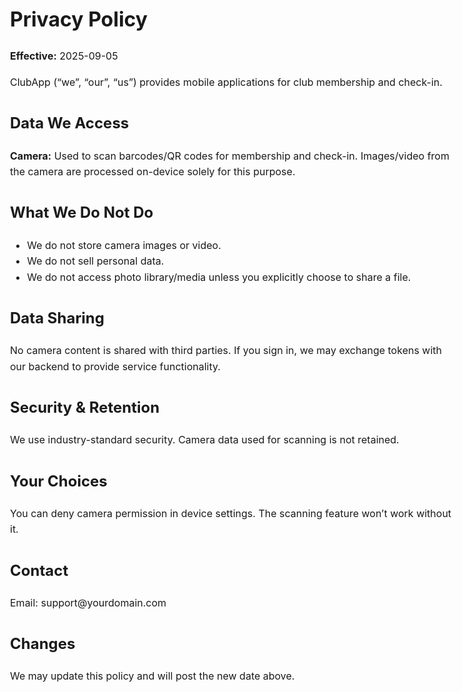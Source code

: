 <!doctype html>
<html lang="en"><meta charset="utf-8">
<title>Privacy Policy – ClubApp</title>
<body style="max-width:720px;margin:40px auto;font:16px/1.6 -apple-system,Segoe UI,Roboto,Arial">
<h1>Privacy Policy</h1>
<p><strong>Effective:</strong> 2025-09-05</p>

<p>ClubApp (“we”, “our”, “us”) provides mobile applications for club membership and check-in.</p>

<h2>Data We Access</h2>
<p><strong>Camera:</strong> Used to scan barcodes/QR codes for membership and check-in. Images/video from the camera are processed on-device solely for this purpose.</p>

<h2>What We Do Not Do</h2>
<ul>
  <li>We do not store camera images or video.</li>
  <li>We do not sell personal data.</li>
  <li>We do not access photo library/media unless you explicitly choose to share a file.</li>
</ul>

<h2>Data Sharing</h2>
<p>No camera content is shared with third parties. If you sign in, we may exchange tokens with our backend to provide service functionality.</p>

<h2>Security & Retention</h2>
<p>We use industry-standard security. Camera data used for scanning is not retained.</p>

<h2>Your Choices</h2>
<p>You can deny camera permission in device settings. The scanning feature won’t work without it.</p>

<h2>Contact</h2>
<p>Email: support@yourdomain.com</p>

<h2>Changes</h2>
<p>We may update this policy and will post the new date above.</p>
</body></html>
